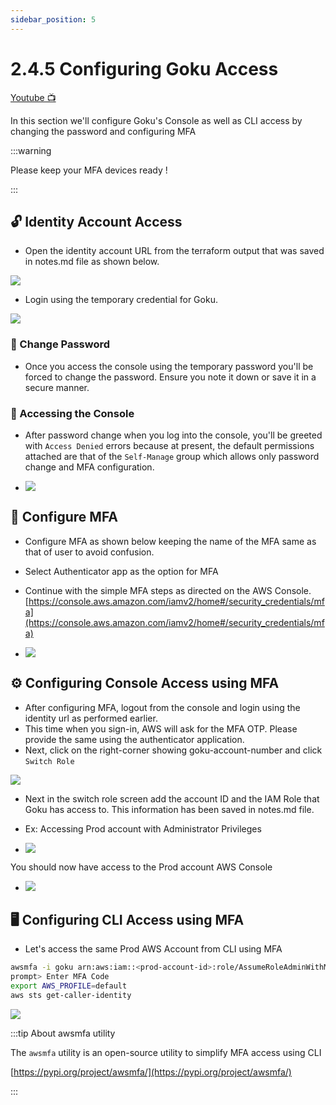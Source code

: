 ```yaml
---
sidebar_position: 5
---
```


# 2.4.5 Configuring Goku Access

[Youtube 📺](https://www.youtube.com/watch?v=Am9417a87zU&t=2335s)

In this section we'll configure Goku's Console as well as CLI access by changing the password and configuring MFA

:::warning

Please keep your MFA devices ready !

:::

## 🔓 Identity Account Access

- Open the identity account URL from the terraform output that was saved in notes.md file as shown below.

![](img/identity_account.png)

- Login using the temporary credential for Goku.

![](img/goku_console_login.png)

### 🔑 Change Password

- Once you access the console using the temporary password you'll be forced to change the password. Ensure you note it down or save it in a secure manner.

### 🛂 Accessing the Console

- After password change when you log into the console, you'll be greeted with `Access Denied` errors because at present, the default permissions attached are that of the `Self-Manage` group which allows only password change and MFA configuration.
 
- ![](img/accessing_console_goku.png)

## 📱 Configure MFA

- Configure MFA as shown below keeping the name of the MFA same as that of user to avoid confusion.
- Select Authenticator app as the option for MFA
- Continue with the simple MFA steps as directed on the AWS Console.
[https://console.aws.amazon.com/iamv2/home#/security_credentials/mfa](https://console.aws.amazon.com/iamv2/home#/security_credentials/mfa)

- ![](img/mfa_goku_name.png)

## ⚙️ Configuring Console Access using MFA

- After configuring MFA, logout from the console and login using the identity url as performed earlier.
- This time when you sign-in, AWS will ask for the MFA OTP. Please provide the same using the authenticator application.
- Next, click on the right-corner showing goku-account-number and click `Switch Role`
  
![](img/switch_role_goku.png)

- Next in the switch role screen add the account ID and the IAM Role that Goku has access to. This information has been saved in notes.md file.
- Ex: Accessing Prod account with Administrator Privileges
  
- ![](img/prod_admin_console_access.png)

You should now have access to the Prod account AWS Console

- ![](img/prod_admin_console_goku.png)

## 🖥️ Configuring CLI Access using MFA

- Let's access the same Prod AWS Account from CLI using MFA

```bash
awsmfa -i goku arn:aws:iam::<prod-account-id>:role/AssumeRoleAdminWithMFAprod
prompt> Enter MFA Code
export AWS_PROFILE=default
aws sts get-caller-identity
```

![](img/mfa_cli_access_goku.png)


:::tip About awsmfa utility

The `awsmfa` utility is an open-source utility to simplify MFA access using CLI

[https://pypi.org/project/awsmfa/](https://pypi.org/project/awsmfa/)

:::
